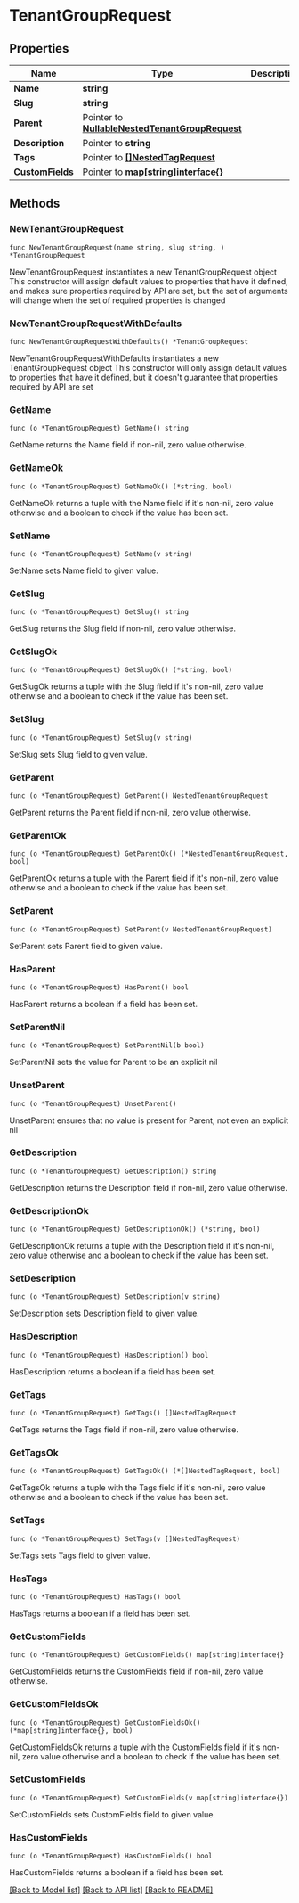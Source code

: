 # TenantGroupRequest

## Properties

Name | Type | Description | Notes
------------ | ------------- | ------------- | -------------
**Name** | **string** |  | 
**Slug** | **string** |  | 
**Parent** | Pointer to [**NullableNestedTenantGroupRequest**](NestedTenantGroupRequest.md) |  | [optional] 
**Description** | Pointer to **string** |  | [optional] 
**Tags** | Pointer to [**[]NestedTagRequest**](NestedTagRequest.md) |  | [optional] 
**CustomFields** | Pointer to **map[string]interface{}** |  | [optional] 

## Methods

### NewTenantGroupRequest

`func NewTenantGroupRequest(name string, slug string, ) *TenantGroupRequest`

NewTenantGroupRequest instantiates a new TenantGroupRequest object
This constructor will assign default values to properties that have it defined,
and makes sure properties required by API are set, but the set of arguments
will change when the set of required properties is changed

### NewTenantGroupRequestWithDefaults

`func NewTenantGroupRequestWithDefaults() *TenantGroupRequest`

NewTenantGroupRequestWithDefaults instantiates a new TenantGroupRequest object
This constructor will only assign default values to properties that have it defined,
but it doesn't guarantee that properties required by API are set

### GetName

`func (o *TenantGroupRequest) GetName() string`

GetName returns the Name field if non-nil, zero value otherwise.

### GetNameOk

`func (o *TenantGroupRequest) GetNameOk() (*string, bool)`

GetNameOk returns a tuple with the Name field if it's non-nil, zero value otherwise
and a boolean to check if the value has been set.

### SetName

`func (o *TenantGroupRequest) SetName(v string)`

SetName sets Name field to given value.


### GetSlug

`func (o *TenantGroupRequest) GetSlug() string`

GetSlug returns the Slug field if non-nil, zero value otherwise.

### GetSlugOk

`func (o *TenantGroupRequest) GetSlugOk() (*string, bool)`

GetSlugOk returns a tuple with the Slug field if it's non-nil, zero value otherwise
and a boolean to check if the value has been set.

### SetSlug

`func (o *TenantGroupRequest) SetSlug(v string)`

SetSlug sets Slug field to given value.


### GetParent

`func (o *TenantGroupRequest) GetParent() NestedTenantGroupRequest`

GetParent returns the Parent field if non-nil, zero value otherwise.

### GetParentOk

`func (o *TenantGroupRequest) GetParentOk() (*NestedTenantGroupRequest, bool)`

GetParentOk returns a tuple with the Parent field if it's non-nil, zero value otherwise
and a boolean to check if the value has been set.

### SetParent

`func (o *TenantGroupRequest) SetParent(v NestedTenantGroupRequest)`

SetParent sets Parent field to given value.

### HasParent

`func (o *TenantGroupRequest) HasParent() bool`

HasParent returns a boolean if a field has been set.

### SetParentNil

`func (o *TenantGroupRequest) SetParentNil(b bool)`

 SetParentNil sets the value for Parent to be an explicit nil

### UnsetParent
`func (o *TenantGroupRequest) UnsetParent()`

UnsetParent ensures that no value is present for Parent, not even an explicit nil
### GetDescription

`func (o *TenantGroupRequest) GetDescription() string`

GetDescription returns the Description field if non-nil, zero value otherwise.

### GetDescriptionOk

`func (o *TenantGroupRequest) GetDescriptionOk() (*string, bool)`

GetDescriptionOk returns a tuple with the Description field if it's non-nil, zero value otherwise
and a boolean to check if the value has been set.

### SetDescription

`func (o *TenantGroupRequest) SetDescription(v string)`

SetDescription sets Description field to given value.

### HasDescription

`func (o *TenantGroupRequest) HasDescription() bool`

HasDescription returns a boolean if a field has been set.

### GetTags

`func (o *TenantGroupRequest) GetTags() []NestedTagRequest`

GetTags returns the Tags field if non-nil, zero value otherwise.

### GetTagsOk

`func (o *TenantGroupRequest) GetTagsOk() (*[]NestedTagRequest, bool)`

GetTagsOk returns a tuple with the Tags field if it's non-nil, zero value otherwise
and a boolean to check if the value has been set.

### SetTags

`func (o *TenantGroupRequest) SetTags(v []NestedTagRequest)`

SetTags sets Tags field to given value.

### HasTags

`func (o *TenantGroupRequest) HasTags() bool`

HasTags returns a boolean if a field has been set.

### GetCustomFields

`func (o *TenantGroupRequest) GetCustomFields() map[string]interface{}`

GetCustomFields returns the CustomFields field if non-nil, zero value otherwise.

### GetCustomFieldsOk

`func (o *TenantGroupRequest) GetCustomFieldsOk() (*map[string]interface{}, bool)`

GetCustomFieldsOk returns a tuple with the CustomFields field if it's non-nil, zero value otherwise
and a boolean to check if the value has been set.

### SetCustomFields

`func (o *TenantGroupRequest) SetCustomFields(v map[string]interface{})`

SetCustomFields sets CustomFields field to given value.

### HasCustomFields

`func (o *TenantGroupRequest) HasCustomFields() bool`

HasCustomFields returns a boolean if a field has been set.


[[Back to Model list]](../README.md#documentation-for-models) [[Back to API list]](../README.md#documentation-for-api-endpoints) [[Back to README]](../README.md)


